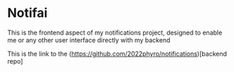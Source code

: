 # Notifai

This is the frontend aspect of my notifications project, designed to enable me or any other user interface directly with my backend

This is the link to the (https://github.com/2022phyro/notifications)[backend repo]
